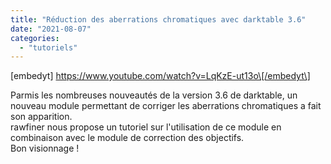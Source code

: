 ```yaml
---
title: "Réduction des aberrations chromatiques avec darktable 3.6"
date: "2021-08-07"
categories: 
  - "tutoriels"
---
```


\[embedyt\] https://www.youtube.com/watch?v=LqKzE-ut13o\[/embedyt\]

Parmis les nombreuses nouveautés de la version 3.6 de darktable, un nouveau module permettant de corriger les aberrations chromatiques a fait son apparition.  
rawfiner nous propose un tutoriel sur l'utilisation de ce module en combinaison avec le module de correction des objectifs.  
Bon visionnage !
